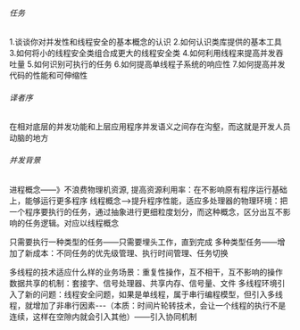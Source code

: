 ###### 任务

1.谈谈你对并发性和线程安全的基本概念的认识
2.如何认识类库提供的基本工具
3.如何将小的线程安全类组合成更大的线程安全类
4.如何利用线程来提高并发吞吐量
5.如何识别可执行的任务
6.如何提高单线程子系统的响应性
7.如何提高并发代码的性能和可伸缩性

###### 译者序

在相对底层的并发功能和上层应用程序并发语义之间存在沟壑，而这就是开发人员动脑的地方



###### 并发背景

进程概念——》不浪费物理机资源, 提高资源利用率：在不影响原有程序运行基础上，能够运行更多程序
线程概念——>提升程序性能，适应多处理器的物理环境：把一个程序要执行的任务，通过抽象进行更细粒度划分，而这种概念，区分出互不影响的任务逻辑。对应以线程概念

只需要执行一种类型的任务——只需要埋头工作，直到完成
多种类型任务——增加了新成本：不同任务的优先级管理、执行时间管理、任务切换

多线程的技术适应什么样的业务场景：重复性操作，互不相干，互不影响的操作
数据共享的机制：套接字、信号处理器、共享内存、信号量、文件
多线程环境引入了新的问题：线程安全问题，如果是单线程，属于串行编程模型，但引入多线程，就增加了非串行因素---（本质：时间片轮转技术，会让一个线程的执行不是连续，这样在空隙内就会引入其他）——引入协同机制